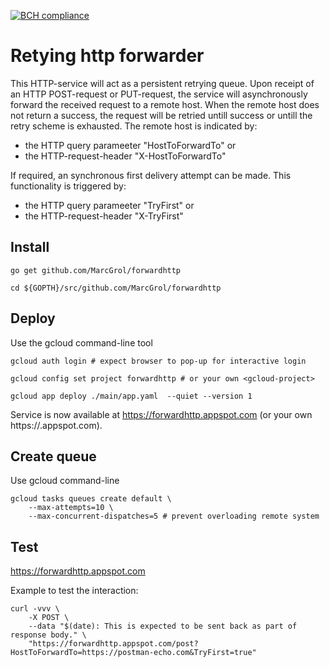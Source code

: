 [![BCH compliance](https://bettercodehub.com/edge/badge/MarcGrol/forwardhttp?branch=master)](https://bettercodehub.com/)


# Retying http forwarder

This HTTP-service will act as a persistent retrying queue.
Upon receipt of an HTTP POST-request or PUT-request, the service will asynchronously forward the received request to a remote host.
When the remote host does not return a success, the request will be retried untill success or 
untill the retry scheme is exhausted.
The remote host is indicated by:
- the HTTP query parameeter "HostToForwardTo" or
- the HTTP-request-header "X-HostToForwardTo"

If required, an synchronous first delivery attempt can be made. This functionality is triggered by:
- the HTTP query parameeter "TryFirst" or
- the HTTP-request-header "X-TryFirst"

## Install

    go get github.com/MarcGrol/forwardhttp
    
    cd ${GOPTH}/src/github.com/MarcGrol/forwardhttp
   
## Deploy

Use the gcloud command-line tool

    gcloud auth login # expect browser to pop-up for interactive login
    
    gcloud config set project forwardhttp # or your own <gcloud-project>
    
    gcloud app deploy ./main/app.yaml  --quiet --version 1
    
Service is now available at https://forwardhttp.appspot.com (or your own https://<gcloud-project>.appspot.com).
    
        
## Create queue

Use gcloud command-line

    gcloud tasks queues create default \
        --max-attempts=10 \
        --max-concurrent-dispatches=5 # prevent overloading remote system


## Test

https://forwardhttp.appspot.com


Example to test the interaction:

    curl -vvv \
        -X POST \
        --data "$(date): This is expected to be sent back as part of response body." \
        "https://forwardhttp.appspot.com/post?HostToForwardTo=https://postman-echo.com&TryFirst=true"  
